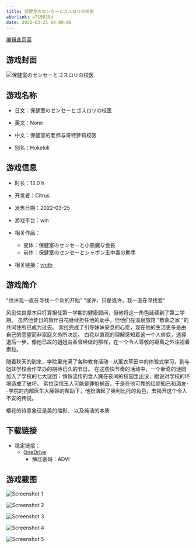 ```yaml
---
title: 保健室のセンセーとゴスロリの校医
abbrlink: a719928d
date: 2022-03-25 00:00:00
---
```

[编辑此页面](https://github.com/ACG-3/ADV3-source/blob/main/source/_posts/games/%E4%BF%9D%E5%81%A5%E5%AE%A4%E3%81%AE%E3%82%BB%E3%83%B3%E3%82%BB%E3%83%BC%E3%81%A8%E3%82%B4%E3%82%B9%E3%83%AD%E3%83%AA%E3%81%AE%E6%A0%A1%E5%8C%BB.md)

## 游戏封面

![保健室のセンセーとゴスロリの校医](https://pan.timero.xyz/onedrive/img_lib_001/%E4%BF%9D%E5%81%A5%E5%AE%A4%E3%81%AE%E3%82%BB%E3%83%B3%E3%82%BB%E3%83%BC%E3%81%A8%E3%82%B4%E3%82%B9%E3%83%AD%E3%83%AA%E3%81%AE%E6%A0%A1%E5%8C%BB_cover.avif)


## 游戏名称

- 日文：保健室のセンセーとゴスロリの校医
- 英文：None
- 中文：保健室的老师与哥特萝莉校医

- 别名：Hokeloli


## 游戏信息

- 时长：12.0 h
- 开发者：Citrus
- 发售日期：2022-03-25
- 游戏平台：win
- 相关作品：
   - 变体：保健室のセンセーと小悪魔な会長
   - 前作：保健室のセンセーとシャボン玉中毒の助手

- 相关链接：[vndb](https://vndb.org/v33099)


## 游戏简介

"也许我一直在寻找一个新的开始"
"或许，只是或许，我一直在寻找爱"

风见佐良原本只打算担任第一学期的健康顾问，但他将这一角色延续到了第二学期。
虽然他昔日的旅伴白花继续担任他的助手，但他们在温泉旅馆 "敷斋之家 "的共同住所已成为过去。
索拉完成了引导妹妹安息的心愿，现在他的生活更多是由自己的愿望而非家庭义务所决定。
白花以直观的理解感知着这一个人转变，选择退后一步，像他已故的姐姐由香曾经做的那样，在一个令人尊敬的距离之外注视着索拉。

随着秋天的到来，学院里充满了各种教育活动--从薰衣草田中的体验式学习，到与姐妹学校合作举办的期待已久的节日。
在这些快节奏的活动中，一个新奇的谜团加入了学校的七大谜团：悄悄流传的食人魔在夜间的校园里出没，据说对学校的环境造成了破坏。
索拉深信玉人可能是罪魁祸首，于是在他可靠的红颜知己和酒友--学院的内部医生大藤姬的帮助下，他扮演起了奥利比托的角色，去揭开这个令人不安的传说。

樱花的诗意象征是美的缩影、
以及纯洁的本质




## 下载链接

- 稳定链接：
    - [OneDrive](https://pan.timero.xyz/onedrive/adv_lib_001/%E4%BF%9D%E5%81%A5%E5%AE%A4%E3%81%AE%E3%82%BB%E3%83%B3%E3%82%BB%E3%83%BC%E3%81%A8%E3%82%B4%E3%82%B9%E3%83%AD%E3%83%AA%E3%81%AE%E6%A0%A1%E5%8C%BB)
        - 解压密码：ADV!



## 游戏截图


![Screenshot 1](https://pan.timero.xyz/onedrive/img_lib_001/%E4%BF%9D%E5%81%A5%E5%AE%A4%E3%81%AE%E3%82%BB%E3%83%B3%E3%82%BB%E3%83%BC%E3%81%A8%E3%82%B4%E3%82%B9%E3%83%AD%E3%83%AA%E3%81%AE%E6%A0%A1%E5%8C%BB_Screenshot_1.avif)

![Screenshot 2](https://pan.timero.xyz/onedrive/img_lib_001/%E4%BF%9D%E5%81%A5%E5%AE%A4%E3%81%AE%E3%82%BB%E3%83%B3%E3%82%BB%E3%83%BC%E3%81%A8%E3%82%B4%E3%82%B9%E3%83%AD%E3%83%AA%E3%81%AE%E6%A0%A1%E5%8C%BB_Screenshot_2.avif)

![Screenshot 3](https://pan.timero.xyz/onedrive/img_lib_001/%E4%BF%9D%E5%81%A5%E5%AE%A4%E3%81%AE%E3%82%BB%E3%83%B3%E3%82%BB%E3%83%BC%E3%81%A8%E3%82%B4%E3%82%B9%E3%83%AD%E3%83%AA%E3%81%AE%E6%A0%A1%E5%8C%BB_Screenshot_3.avif)

![Screenshot 4](https://pan.timero.xyz/onedrive/img_lib_001/%E4%BF%9D%E5%81%A5%E5%AE%A4%E3%81%AE%E3%82%BB%E3%83%B3%E3%82%BB%E3%83%BC%E3%81%A8%E3%82%B4%E3%82%B9%E3%83%AD%E3%83%AA%E3%81%AE%E6%A0%A1%E5%8C%BB_Screenshot_4.avif)

![Screenshot 5](https://pan.timero.xyz/onedrive/img_lib_001/%E4%BF%9D%E5%81%A5%E5%AE%A4%E3%81%AE%E3%82%BB%E3%83%B3%E3%82%BB%E3%83%BC%E3%81%A8%E3%82%B4%E3%82%B9%E3%83%AD%E3%83%AA%E3%81%AE%E6%A0%A1%E5%8C%BB_Screenshot_5.avif)

